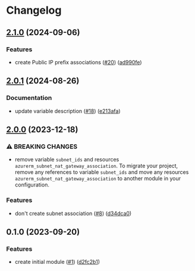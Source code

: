 # Changelog

## [2.1.0](https://github.com/equinor/terraform-azurerm-nat/compare/v2.0.1...v2.1.0) (2024-09-06)


### Features

* create Public IP prefix associations ([#20](https://github.com/equinor/terraform-azurerm-nat/issues/20)) ([ad990fe](https://github.com/equinor/terraform-azurerm-nat/commit/ad990fec0f8d97e71fc607f1e6ec66f6341d6f00))

## [2.0.1](https://github.com/equinor/terraform-azurerm-nat/compare/v2.0.0...v2.0.1) (2024-08-26)


### Documentation

* update variable description ([#18](https://github.com/equinor/terraform-azurerm-nat/issues/18)) ([e213afa](https://github.com/equinor/terraform-azurerm-nat/commit/e213afae2f79595a77687b4e9c9a148bc15a212e))

## [2.0.0](https://github.com/equinor/terraform-azurerm-nat/compare/v1.0.0...v2.0.0) (2023-12-18)


### ⚠ BREAKING CHANGES

* remove variable `subnet_ids` and resources `azurerm_subnet_nat_gateway_association`. To migrate your project, remove any references to variable `subnet_ids` and move any resources `azurerm_subnet_nat_gateway_association` to another module in your configuration.

### Features

* don't create subnet association ([#8](https://github.com/equinor/terraform-azurerm-nat/issues/8)) ([d34dca0](https://github.com/equinor/terraform-azurerm-nat/commit/d34dca084a2cec03ff2a484e365e14005c8f74eb))

## 0.1.0 (2023-09-20)


### Features

* create initial module ([#1](https://github.com/equinor/terraform-azurerm-nat/issues/1)) ([d2fc2b1](https://github.com/equinor/terraform-azurerm-nat/commit/d2fc2b17bb5cd35b045ed77abbbb56c15f36a27c))
